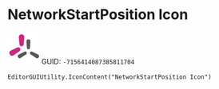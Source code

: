 # NetworkStartPosition Icon
![](/img/NetworkStartPosition%20Icon.png)
GUID: `-7156414087385811704`
```
EditorGUIUtility.IconContent("NetworkStartPosition Icon")
```
